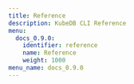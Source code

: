 ```yaml
---
title: Reference
description: KubeDB CLI Reference
menu:
  docs_0.9.0:
    identifier: reference
    name: Reference
    weight: 1000
menu_name: docs_0.9.0
---
```


